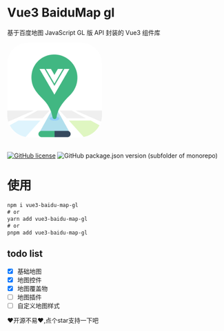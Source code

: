 # Vue3 BaiduMap gl

基于百度地图 JavaScript GL 版 API 封装的 Vue3 组件库

<img src='./docs/.vuepress/public/logo.png' style="border-radius:48px;overflow:hidden; width:220px;">
<br />
<br />

[![GitHub license](https://img.shields.io/github/license/yue1123/img-previewer?style=flat-square)](https://github.com/yue1123/img-previewer/blob/main/LICENSE)
<img src="https://img.shields.io/github/package-json/v/yue1123/vue3-baidu-map-gl?color=f90&style=flat-square" alt="GitHub package.json version (subfolder of monorepo)">

# 使用
```shell
npm i vue3-baidu-map-gl
# or
yarn add vue3-baidu-map-gl
# or
pnpm add vue3-baidu-map-gl
```

## todo list

-   [x] 基础地图
-   [x] 地图控件
-   [x] 地图覆盖物
-   [ ] 地图插件
-   [ ] 自定义地图样式

❤️开源不易❤️,点个star支持一下吧